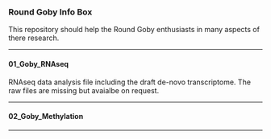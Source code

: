 ### Round Goby Info Box ###

This repository should help the Round Goby enthusiasts in many aspects of there research.

---

#### 01_Goby_RNAseq

RNAseq data analysis file including the draft de-novo transcriptome. The raw files are missing but avaialbe on request.

---
#### 02_Goby_Methylation
---

